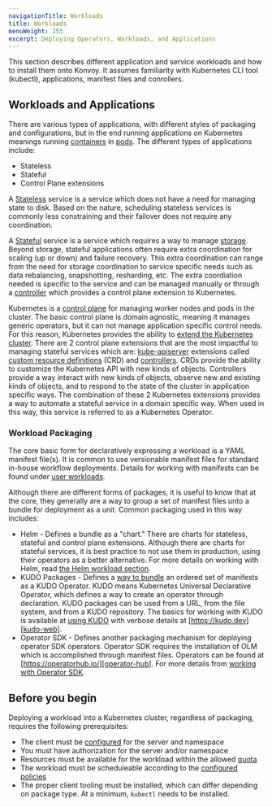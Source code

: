 ```yaml
---
navigationTitle: Workloads
title: Workloads
menuWeight: 155
excerpt: Deploying Operators, Workloads, and Applications
---
```


<!-- markdownlint-disable MD004 MD007 MD025 MD030 -->

This section describes different application and service workloads and how to install them onto Konvoy. It assumes familiarity with Kubernetes CLI tool (kubectl), applications, manifest files and conrollers.

## Workloads and Applications

There are various types of applications, with different styles of packaging and configurations, but in the end running applications on Kubernetes meanings running [containers][containers] in [pods][pods]. The different types of applications include:

* Stateless
* Stateful
* Control Plane extensions

A [Stateless][stateless] service is a service which does not have a need for managing state to disk. Based on the nature, scheduling stateless services is commonly less constraining and their failover does not require any coordination.

A [Stateful][stateful] service is a service which requires a way to manage [storage][storage]. Beyond storage, stateful applications often require extra coordination for scaling (up or down) and failure recovery. This extra coordination can range from the need for storage coordination to service specific needs such as data rebalancing, snapshotting, resharding, etc. The extra coordiation needed is specific to the service and can be managed manually or through a [controller][controller] which provides a control plane extension to Kubernetes.

Kubernetes is a [control plane][control-plane] for managing worker nodes and pods in the cluster. The basic control plane is domain agnostic, meaning it manages generic operators, but it can not manage application specific control needs. For this reason, Kubernetes provides the ability to [extend the Kubernetes cluster][extend-kubernetes]. There are 2 control plane extensions that are the most impactful to managing stateful services which are: [kube-apiserver][kube-apiserver] extensions called [custom resource definitions][crds] (CRD) and [controllers][controller]. CRDs provide the ability to customize the Kubernetes API with new kinds of objects. Controllers provide a way interact with new kinds of objects, observe new and existing kinds of objects, and to respond to the state of the cluster in application specific ways. The combination of these 2 Kubernetes extensions provides a way to automate a stateful service in a domain specific way. When used in this way, this service is referred to as a Kubernetes Operator.

### Workload Packaging

The core basic form for declaratively expressing a workload is a YAML manifest file(s). It is common to use versionable manifest files for standard in-house workflow deployments. Details for working with manifests can be found under [user workloads](user-workloads).

Although there are different forms of packages, it is useful to know that at the core, they generally are a way to group a set of manifest files unto a bundle for deployment as a unit. Common packaging used in this way includes:

- Helm - Defines a bundle as a "chart." There are charts for stateless, stateful and control plane extensions. Although there are charts for stateful services, it is best practice to not use them in production, using their operators as a better alternative. For more details on working with Helm, read [the Helm workload section][helm].
- KUDO Packages - Defines a [way to bundle][kudo-package] an ordered set of manifests as a KUDO Operator. KUDO means Kubernetes Universal Declarative Operator, which defines a way to create an operator through declaration. KUDO packages can be used from a URL, from the file system, and from a KUDO repository. The basics for working with KUDO is available at [using KUDO][kudo] with verbose details at [https://kudo.dev][kudo-web].
- Operator SDK - Defines another packaging mechanism for deploying operator SDK operators. Operator SDK requires the installation of OLM which is accomplished through manifest files. Operators can be found at [https://operatorhub.io/][operator-hub]. For more details from [working with Operator SDK][operator-sdk].

## Before you begin
Deploying a workload into a Kubernetes cluster, regardless of packaging, requires the following prerequisites:

- The client must be [configured][configured] for the server and namespace
- You must have authorization for the server and/or namespace
- Resources must be available for the workload within the allowed [quota][quota]
- The workload must be scheduleable according to the [configured policies][schedulable]
- The proper client tooling must be installed, which can differ depending on package type. At a minimum, `kubectl` needs to be installed.

[configured]: https://kubernetes.io/docs/concepts/configuration/organize-cluster-access-kubeconfig/
[containers]: https://kubernetes.io/docs/concepts/containers/
[control-plane]: https://kubernetes.io/docs/concepts/overview/components/#:~:text=A%20Kubernetes%20cluster%20consists%20of,set%20of%20machines%20called%20nodes.&text=The%20worker%20node(s)%20host,the%20Pods%20in%20the%20cluster
[controller]: https://kubernetes.io/docs/concepts/architecture/controller/
[crds]: https://kubernetes.io/docs/concepts/extend-kubernetes/api-extension/custom-resources/
[extend-kubernetes]: https://kubernetes.io/docs/concepts/extend-kubernetes/extend-cluster/
[kube-apiserver]: https://kubernetes.io/docs/reference/command-line-tools-reference/kube-apiserver/
[kudo]: operators/kudo
[kudo-package]: https://kudo.dev/docs/developing-operators/getting-started.html#package-structure
[kudo-web]: https://kudo.dev
[helm]: helm/
[operator-hub]: https://operatorhub.io/
[operator-sdk]: operators/operator-sdk
[pods]: https://kubernetes.io/docs/concepts/workloads/pods/
[quota]: https://kubernetes.io/docs/concepts/policy/resource-quotas/
[schedulable]: https://kubernetes.io/docs/concepts/scheduling-eviction/
[stateful]: https://kubernetes.io/docs/tasks/run-application/run-replicated-stateful-application/
[stateless]: https://kubernetes.io/docs/tasks/run-application/run-stateless-application-deployment/
[storage]: ../storage
[user-workloads]: user-workloads
